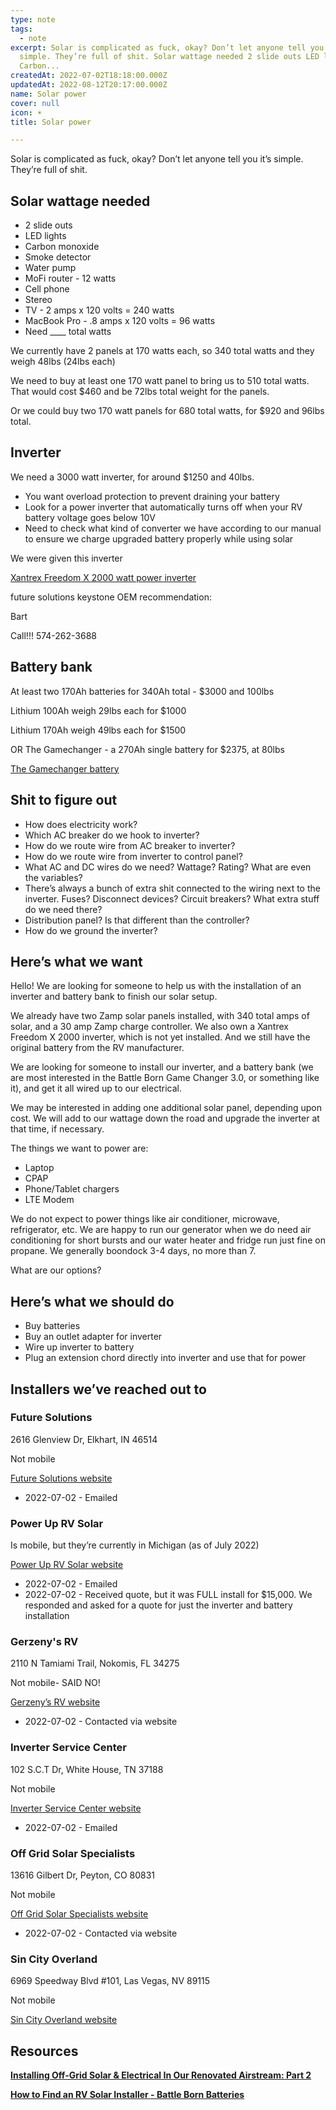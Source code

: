 ```yaml
---
type: note
tags:
  - note
excerpt: Solar is complicated as fuck, okay? Don’t let anyone tell you it’s
  simple. They’re full of shit. Solar wattage needed 2 slide outs LED lights
  Carbon...
createdAt: 2022-07-02T18:18:00.000Z
updatedAt: 2022-08-12T20:17:00.000Z
name: Solar power
cover: null
icon: ☀️
title: Solar power

---
```


Solar is complicated as fuck, okay? Don’t let anyone tell you it’s simple. They’re full of shit.

## Solar wattage needed

- 2 slide outs
- LED lights
- Carbon monoxide
- Smoke detector
- Water pump
- MoFi router - 12 watts
- Cell phone
- Stereo
- TV - 2 amps x 120 volts = 240 watts
- MacBook Pro - .8 amps x 120 volts = 96 watts
- Need ____ total watts

We currently have 2 panels at 170 watts each, so 340 total watts and they weigh 48lbs (24lbs each)

We need to buy at least one 170 watt panel to bring us to 510 total watts. That would cost $460 and be 72lbs total weight for the panels.

Or we could buy two 170 watt panels for 680 total watts, for $920 and 96lbs total.

## Inverter

We need a 3000 watt inverter, for around $1250 and 40lbs.

- You want overload protection to prevent draining your battery
- Look for a power inverter that automatically turns off when your RV battery voltage goes below 10V
- Need to check what kind of converter we have according to our manual to ensure we charge upgraded battery properly while using solar

We were given this inverter

[Xantrex Freedom X 2000 watt power inverter](https://www.campingworld.com/xantrex-freedom-x-power-inverter-2000-watts-108949.html)

future solutions keystone OEM recommendation:

Bart

Call!!! 574-262-3688

## Battery bank

At least two 170Ah batteries for 340Ah total - $3000 and 100lbs

Lithium 100Ah weigh 29lbs each for $1000

Lithium 170Ah weigh 49lbs each for $1500

OR The Gamechanger - a 270Ah single battery for $2375, at 80lbs

[The Gamechanger battery](https://battlebornbatteries.com/product/270ah-12v-lifepo4-deep-cycle-gc3-battery/)

## Shit to figure out

- How does electricity work?
- Which AC breaker do we hook to inverter?
- How do we route wire from AC breaker to inverter?
- How do we route wire from inverter to control panel?
- What AC and DC wires do we need? Wattage? Rating? What are even the variables?
- There’s always a bunch of extra shit connected to the wiring next to the inverter. Fuses? Disconnect devices? Circuit breakers? What extra stuff do we need there?
- Distribution panel? Is that different than the controller?
- How do we ground the inverter?

## Here’s what we want

Hello! We are looking for someone to help us with the installation of an inverter and battery bank to finish our solar setup.

We already have two Zamp solar panels installed, with 340 total amps of solar, and a 30 amp Zamp charge controller. We also own a Xantrex Freedom X 2000 inverter, which is not yet installed. And we still have the original battery from the RV manufacturer.

We are looking for someone to install our inverter, and a battery bank (we are most interested in the Battle Born Game Changer 3.0, or something like it), and get it all wired up to our electrical.

We may be interested in adding one additional solar panel, depending upon cost. We will add to our wattage down the road and upgrade the inverter at that time, if necessary.

The things we want to power are:

- Laptop
- CPAP
- Phone/Tablet chargers
- LTE Modem

We do not expect to power things like air conditioner, microwave, refrigerator, etc. We are happy to run our generator when we do need air conditioning for short bursts and our water heater and fridge run just fine on propane. We generally boondock 3-4 days, no more than 7.

What are our options?

## Here’s what we should do

- Buy batteries
- Buy an outlet adapter for inverter
- Wire up inverter to battery
- Plug an extension chord directly into inverter and use that for power

## Installers we’ve reached out to

### Future Solutions

2616 Glenview Dr, Elkhart, IN 46514

Not mobile

[Future Solutions website](https://www.fsi-solutions.com/)

- 2022-07-02 - Emailed

### Power Up RV Solar

Is mobile, but they’re currently in Michigan (as of July 2022)

[Power Up RV Solar website](https://www.poweruprvsolar.com/)

- 2022-07-02 - Emailed
- 2022-07-02 - Received quote, but it was FULL install for $15,000. We responded and asked for a quote for just the inverter and battery installation

### Gerzeny's RV

2110 N Tamiami Trail, Nokomis, FL 34275

Not mobile- SAID NO!

[Gerzeny’s RV website](https://www.gerzenysrvworld.com/)

- 2022-07-02 - Contacted via website

### Inverter Service Center

102 S.C.T Dr, White House, TN 37188

Not mobile

[Inverter Service Center website](https://inverterservicecenter.com/)

- 2022-07-02 - Emailed

### Off Grid Solar Specialists

13616 Gilbert Dr, Peyton, CO 80831

Not mobile

[Off Grid Solar Specialists website](https://www.rvoffgridsolar.com/)

- 2022-07-02 - Contacted via website

### Sin City Overland

6969 Speedway Blvd #101, Las Vegas, NV 89115

Not mobile

[Sin City Overland website](https://sincityoverland.com/)

## Resources

[**Installing Off-Grid Solar & Electrical In Our Renovated Airstream: Part 2**](https://tinyshinyhome.com/installing-solar-electrical-in-our-renovated-airstream-part-2)

[**How to Find an RV Solar Installer - Battle Born Batteries**](https://battlebornbatteries.com/how-to-find-an-rv-solar-installer/)
